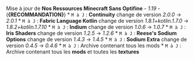 Mise à jour de **Nos Ressources Minecraft Sans Optifine** - *1.19* - (__{RECOMMANDATION}__)
	* `M à J` : **Continuity** change de version *2.0.0* -> *2.0.1*
	* `M à J` : **Fabric Language Kotlin** change de version *1.8.1+kotlin.1.7.0* -> *1.8.2+kotlin.1.7.10*
	* `M à J` : **Indium** change de version *1.0.6* -> *1.0.7*
	* `M à J` : **Iris Shaders** change de version *1.2.5* -> *1.2.6*
	* `M à J` : **Reese's Sodium Options** change de version *1.4.3* -> *1.4.5*
	* `M à J` : **Sodium Extra** change de version *0.4.5* -> *0.4.6*
	* `M à J` : Archive contenant tous les mods
	* `M à J` : Archive contenant tous les **mods** et toutes les **textures**
